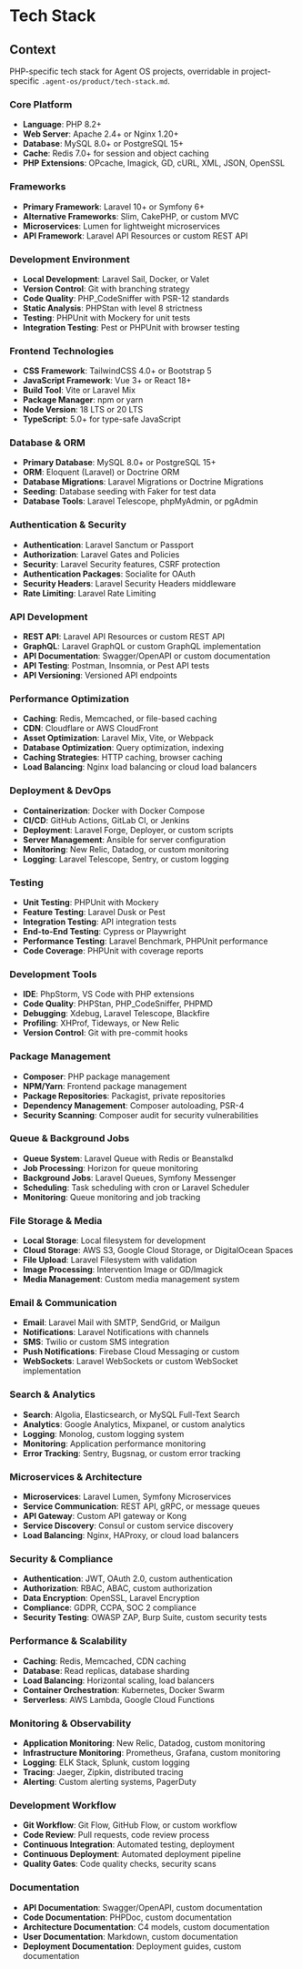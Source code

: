# Tech Stack

## Context

PHP-specific tech stack for Agent OS projects, overridable in project-specific `.agent-os/product/tech-stack.md`.

### Core Platform
- **Language**: PHP 8.2+
- **Web Server**: Apache 2.4+ or Nginx 1.20+
- **Database**: MySQL 8.0+ or PostgreSQL 15+
- **Cache**: Redis 7.0+ for session and object caching
- **PHP Extensions**: OPcache, Imagick, GD, cURL, XML, JSON, OpenSSL

### Frameworks
- **Primary Framework**: Laravel 10+ or Symfony 6+
- **Alternative Frameworks**: Slim, CakePHP, or custom MVC
- **Microservices**: Lumen for lightweight microservices
- **API Framework**: Laravel API Resources or custom REST API

### Development Environment
- **Local Development**: Laravel Sail, Docker, or Valet
- **Version Control**: Git with branching strategy
- **Code Quality**: PHP_CodeSniffer with PSR-12 standards
- **Static Analysis**: PHPStan with level 8 strictness
- **Testing**: PHPUnit with Mockery for unit tests
- **Integration Testing**: Pest or PHPUnit with browser testing

### Frontend Technologies
- **CSS Framework**: TailwindCSS 4.0+ or Bootstrap 5
- **JavaScript Framework**: Vue 3+ or React 18+
- **Build Tool**: Vite or Laravel Mix
- **Package Manager**: npm or yarn
- **Node Version**: 18 LTS or 20 LTS
- **TypeScript**: 5.0+ for type-safe JavaScript

### Database & ORM
- **Primary Database**: MySQL 8.0+ or PostgreSQL 15+
- **ORM**: Eloquent (Laravel) or Doctrine ORM
- **Database Migrations**: Laravel Migrations or Doctrine Migrations
- **Seeding**: Database seeding with Faker for test data
- **Database Tools**: Laravel Telescope, phpMyAdmin, or pgAdmin

### Authentication & Security
- **Authentication**: Laravel Sanctum or Passport
- **Authorization**: Laravel Gates and Policies
- **Security**: Laravel Security features, CSRF protection
- **Authentication Packages**: Socialite for OAuth
- **Security Headers**: Laravel Security Headers middleware
- **Rate Limiting**: Laravel Rate Limiting

### API Development
- **REST API**: Laravel API Resources or custom REST API
- **GraphQL**: Laravel GraphQL or custom GraphQL implementation
- **API Documentation**: Swagger/OpenAPI or custom documentation
- **API Testing**: Postman, Insomnia, or Pest API tests
- **API Versioning**: Versioned API endpoints

### Performance Optimization
- **Caching**: Redis, Memcached, or file-based caching
- **CDN**: Cloudflare or AWS CloudFront
- **Asset Optimization**: Laravel Mix, Vite, or Webpack
- **Database Optimization**: Query optimization, indexing
- **Caching Strategies**: HTTP caching, browser caching
- **Load Balancing**: Nginx load balancing or cloud load balancers

### Deployment & DevOps
- **Containerization**: Docker with Docker Compose
- **CI/CD**: GitHub Actions, GitLab CI, or Jenkins
- **Deployment**: Laravel Forge, Deployer, or custom scripts
- **Server Management**: Ansible for server configuration
- **Monitoring**: New Relic, Datadog, or custom monitoring
- **Logging**: Laravel Telescope, Sentry, or custom logging

### Testing
- **Unit Testing**: PHPUnit with Mockery
- **Feature Testing**: Laravel Dusk or Pest
- **Integration Testing**: API integration tests
- **End-to-End Testing**: Cypress or Playwright
- **Performance Testing**: Laravel Benchmark, PHPUnit performance
- **Code Coverage**: PHPUnit with coverage reports

### Development Tools
- **IDE**: PhpStorm, VS Code with PHP extensions
- **Code Quality**: PHPStan, PHP_CodeSniffer, PHPMD
- **Debugging**: Xdebug, Laravel Telescope, Blackfire
- **Profiling**: XHProf, Tideways, or New Relic
- **Version Control**: Git with pre-commit hooks

### Package Management
- **Composer**: PHP package management
- **NPM/Yarn**: Frontend package management
- **Package Repositories**: Packagist, private repositories
- **Dependency Management**: Composer autoloading, PSR-4
- **Security Scanning**: Composer audit for security vulnerabilities

### Queue & Background Jobs
- **Queue System**: Laravel Queue with Redis or Beanstalkd
- **Job Processing**: Horizon for queue monitoring
- **Background Jobs**: Laravel Queues, Symfony Messenger
- **Scheduling**: Task scheduling with cron or Laravel Scheduler
- **Monitoring**: Queue monitoring and job tracking

### File Storage & Media
- **Local Storage**: Local filesystem for development
- **Cloud Storage**: AWS S3, Google Cloud Storage, or DigitalOcean Spaces
- **File Upload**: Laravel Filesystem with validation
- **Image Processing**: Intervention Image or GD/Imagick
- **Media Management**: Custom media management system

### Email & Communication
- **Email**: Laravel Mail with SMTP, SendGrid, or Mailgun
- **Notifications**: Laravel Notifications with channels
- **SMS**: Twilio or custom SMS integration
- **Push Notifications**: Firebase Cloud Messaging or custom
- **WebSockets**: Laravel WebSockets or custom WebSocket implementation

### Search & Analytics
- **Search**: Algolia, Elasticsearch, or MySQL Full-Text Search
- **Analytics**: Google Analytics, Mixpanel, or custom analytics
- **Logging**: Monolog, custom logging system
- **Monitoring**: Application performance monitoring
- **Error Tracking**: Sentry, Bugsnag, or custom error tracking

### Microservices & Architecture
- **Microservices**: Laravel Lumen, Symfony Microservices
- **Service Communication**: REST API, gRPC, or message queues
- **API Gateway**: Custom API gateway or Kong
- **Service Discovery**: Consul or custom service discovery
- **Load Balancing**: Nginx, HAProxy, or cloud load balancers

### Security & Compliance
- **Authentication**: JWT, OAuth 2.0, custom authentication
- **Authorization**: RBAC, ABAC, custom authorization
- **Data Encryption**: OpenSSL, Laravel Encryption
- **Compliance**: GDPR, CCPA, SOC 2 compliance
- **Security Testing**: OWASP ZAP, Burp Suite, custom security tests

### Performance & Scalability
- **Caching**: Redis, Memcached, CDN caching
- **Database**: Read replicas, database sharding
- **Load Balancing**: Horizontal scaling, load balancers
- **Container Orchestration**: Kubernetes, Docker Swarm
- **Serverless**: AWS Lambda, Google Cloud Functions

### Monitoring & Observability
- **Application Monitoring**: New Relic, Datadog, custom monitoring
- **Infrastructure Monitoring**: Prometheus, Grafana, custom monitoring
- **Logging**: ELK Stack, Splunk, custom logging
- **Tracing**: Jaeger, Zipkin, distributed tracing
- **Alerting**: Custom alerting systems, PagerDuty

### Development Workflow
- **Git Workflow**: Git Flow, GitHub Flow, or custom workflow
- **Code Review**: Pull requests, code review process
- **Continuous Integration**: Automated testing, deployment
- **Continuous Deployment**: Automated deployment pipeline
- **Quality Gates**: Code quality checks, security scans

### Documentation
- **API Documentation**: Swagger/OpenAPI, custom documentation
- **Code Documentation**: PHPDoc, custom documentation
- **Architecture Documentation**: C4 models, custom documentation
- **User Documentation**: Markdown, custom documentation
- **Deployment Documentation**: Deployment guides, custom documentation
